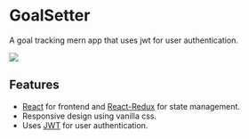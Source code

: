 # GoalSetter

A goal tracking mern app that uses jwt for user authentication.

![](demo.gif)

## Features

- [React](https://reactjs.org) for frontend and [React-Redux](https://react-redux.js.org) for state management.
- Responsive design using vanilla css.
- Uses [JWT](https://jwt.io) for user authentication.
